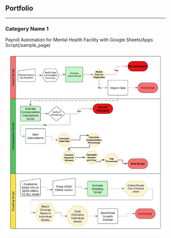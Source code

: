 ## Portfolio

---

### Category Name 1 

Payroll Automation for Mental Health Facility with Google Sheets/Apps Script(/sample_page)
<img src="images/Blank diagram.jpeg?raw=true"/>

